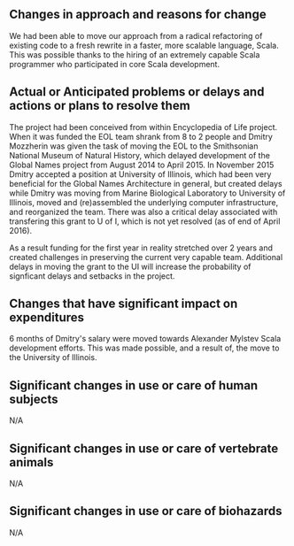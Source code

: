 Changes in approach and reasons for change
------------------------------------------

We had been able to move our approach from a radical refactoring of existing
code to a fresh rewrite in a faster, more scalable language, Scala. This was
possible thanks to the hiring of an extremely capable Scala programmer who
participated in core Scala development.

Actual or Anticipated problems or delays and actions or plans to resolve them
-----------------------------------------------------------------------------

The project had been conceived from within Encyclopedia of Life project. When
it was funded the EOL team shrank from 8 to 2 people and Dmitry Mozzherin was
given the task of moving the EOL to the Smithsonian National Museum of Natural
History, which delayed development of the Global Names project from August 2014
to April 2015.  In November 2015 Dmitry accepted a position at University of
Illinois, which had been very beneficial for the Global Names Architecture in
general, but created delays while Dmitry was moving from Marine Biological
Laboratory to University of Illinois, moved and (re)assembled the underlying
computer infrastructure, and reorganized the team.  There was also a critical
delay associated with transfering this grant to U of I, which is not yet
resolved (as of end of April 2016).

As a result funding for the first year in reality stretched over 2 years and
created challenges in preserving the current very capable team.  Additional
delays in moving the grant to the UI will increase the probability of
signficant delays and setbacks in the project.

Changes that have significant impact on expenditures
----------------------------------------------------

6 months of Dmitry's salary were moved towards Alexander Mylstev Scala
development efforts. This was made possible, and a result of, the move to the
University of Illinois.

Significant changes in use or care of human subjects
----------------------------------------------------
N/A

Significant changes in use or care of vertebrate animals
--------------------------------------------------------
N/A

Significant changes in use or care of biohazards
------------------------------------------------
N/A
